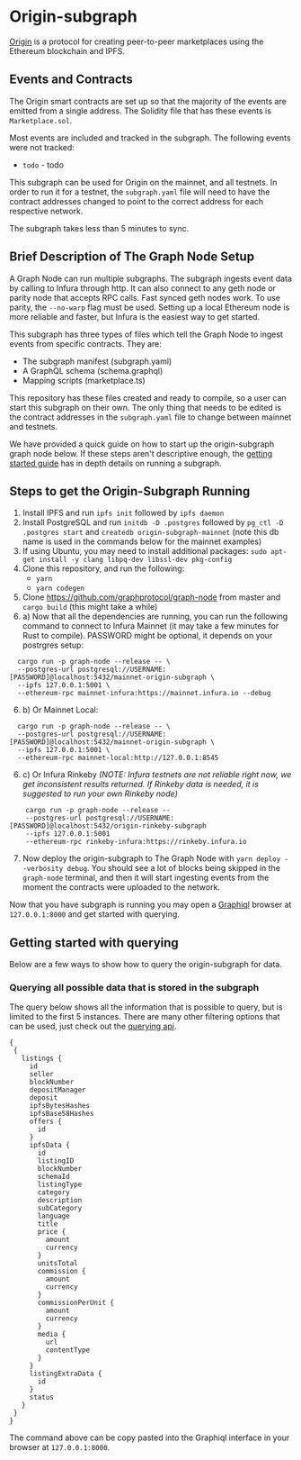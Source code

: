 # Origin-subgraph
[Origin](https://github.com/OriginProtocol) is a protocol for creating peer-to-peer marketplaces using the Ethereum blockchain and IPFS.

## Events and Contracts

The Origin smart contracts are set up so that the majority of the events are emitted from a single address. The Solidity file that has these events is `Marketplace.sol`.

Most events are included and tracked in the subgraph. The following events were not tracked:

* `todo` - todo

This subgraph can be used for Origin on the mainnet, and all testnets. In order to run it for a 
testnet, the `subgraph.yaml` file will need to have the contract addresses changed to point to the 
correct address for each respective network.

The subgraph takes less than 5 minutes to sync. 

## Brief Description of The Graph Node Setup

A Graph Node can run multiple subgraphs. The subgraph ingests event data by calling to Infura through http. It can also connect to any geth node or parity node that accepts RPC calls. Fast synced geth nodes work. To use parity, the `--no-warp` flag must be used. Setting up a local Ethereum node is more reliable and faster, but Infura is the easiest way to get started. 

This subgraph has three types of files which tell the Graph Node to ingest events from specific contracts. They are:
* The subgraph manifest (subgraph.yaml)
* A GraphQL schema      (schema.graphql)
* Mapping scripts       (marketplace.ts) 

This repository has these files created and ready to compile, so a user can start this subgraph on their own. The only thing that needs to be edited is the contract addresses in the `subgraph.yaml` file to change between mainnet and testnets.  

We have provided a quick guide on how to start up the origin-subgraph graph node below. If these steps aren't descriptive enough, the [getting started guide](https://github.com/graphprotocol/graph-node/blob/master/docs/getting-started.md) has in depth details on running a subgraph. 

## Steps to get the Origin-Subgraph Running 
  1. Install IPFS and run `ipfs init` followed by `ipfs daemon`
  2. Install PostgreSQL and run `initdb -D .postgres` followed by `pg_ctl -D .postgres start` and `createdb origin-subgraph-mainnet` (note this db name is used in the commands below for the mainnet examples)
  3. If using Ubuntu, you may need to install additional packages: `sudo apt-get install -y clang libpq-dev libssl-dev pkg-config`
  4. Clone this repository, and run the following:
     * `yarn`
     * `yarn codegen` 
  5. Clone https://github.com/graphprotocol/graph-node from master and `cargo build` (this might take a while)
  6. a) Now that all the dependencies are running, you can run the following command to connect to Infura Mainnet (it may take a few minutes for Rust to compile). PASSWORD might be optional, it depends on your postrgres setup:

```
  cargo run -p graph-node --release -- \
  --postgres-url postgresql://USERNAME:[PASSWORD]@localhost:5432/mainnet-origin-subgraph \
  --ipfs 127.0.0.1:5001 \
  --ethereum-rpc mainnet-infura:https://mainnet.infura.io --debug
```
  6. b) Or Mainnet Local:
```
  cargo run -p graph-node --release -- \
  --postgres-url postgresql://USERNAME:[PASSWORD]@localhost:5432/mainnet-origin-subgraph \
  --ipfs 127.0.0.1:5001 \
  --ethereum-rpc mainnet-local:http://127.0.0.1:8545 
```
  6. c) Or Infura Rinkeby _(NOTE: Infura testnets are not reliable right now, we get inconsistent results returned. If Rinkeby data is needed, it is suggested to run your own Rinkeby node)_
```
    cargo run -p graph-node --release --   
    --postgres-url postgresql://USERNAME:[PASSWORD]@localhost:5432/origin-rinkeby-subgraph 
    --ipfs 127.0.0.1:5001
    --ethereum-rpc rinkeby-infura:https://rinkeby.infura.io 

```
  
 7. Now deploy the origin-subgraph to The Graph Node with `yarn deploy --verbosity debug`. You should see a lot of blocks being skipped in the `graph-node` terminal, and then it will start ingesting events from the moment the contracts were uploaded to the network. 

Now that you have subgraph is running you may open a [Graphiql](https://github.com/graphql/graphiql) browser at `127.0.0.1:8000` and get started with querying.

## Getting started with querying 

Below are a few ways to show how to query the origin-subgraph for data. 

### Querying all possible data that is stored in the subgraph
The query below shows all the information that is possible to query, but is limited to the first 5 instances. There are many other filtering options that can be used, just check out the [querying api](https://github.com/graphprotocol/graph-node/blob/master/docs/graphql-api.md).

```
{
 {
   listings {
     id
     seller
     blockNumber
     depositManager
     deposit
     ipfsBytesHashes
     ipfsBase58Hashes
     offers {
       id
     }
     ipfsData {
       id
       listingID
       blockNumber
       schemaId
       listingType
       category
       description
       subCategory
       language
       title
       price {
         amount
         currency
       }
       unitsTotal
       commission {
         amount
         currency
       }
       commissionPerUnit {
         amount
         currency
       }
       media {
         url
         contentType
       }
     }
     listingExtraData {
       id
     }
     status
   }
 }
}

```
The command above can be copy pasted into the Graphiql interface in your browser at `127.0.0.1:8000`.

